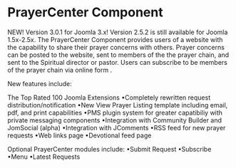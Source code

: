 # PrayerCenter Component 


NEW!  Version 3.0.1 for Joomla 3.x! Version 2.5.2 is still available for Joomla 1.5x-2.5x.  The PrayerCenter Component provides users of a website with the capability to share their prayer concerns with others. Prayer concerns can be posted to the website, sent to members of the the prayer chain, and sent to the Spiritual director or pastor. Users can subscribe to be members of the prayer chain via online form .

 

New features include:

The Top Rated 100 Joomla Extensions
•Completely rewritten request distribution/notification
•New View Prayer Listing template including email, pdf, and print capabilities
•PMS plugin system for greater capatibiliy with private messaging components
•Integration with Community Builder and JomSocial (alpha)
•Integration with JComments
•RSS feed for new prayer requests
•Web links page
•Devotional feed page

Optional PrayerCenter modules include:
•Submit Request
•Subscribe
•Menu
•Latest Requests
